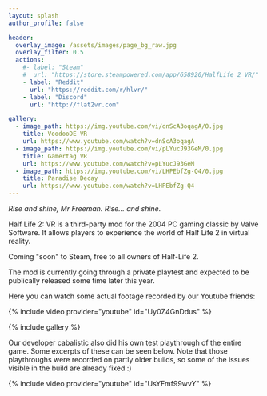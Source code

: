 ```yaml
---
layout: splash
author_profile: false

header:
  overlay_image: /assets/images/page_bg_raw.jpg
  overlay_filter: 0.5
  actions:
    #- label: "Steam"
    #  url: "https://store.steampowered.com/app/658920/HalfLife_2_VR/"
    - label: "Reddit"
      url: "https://reddit.com/r/hlvr/"
    - label: "Discord"
      url: "http://flat2vr.com"

gallery:
  - image_path: https://img.youtube.com/vi/dnScA3oqagA/0.jpg
    title: VoodooDE VR
    url: https://www.youtube.com/watch?v=dnScA3oqagA
  - image_path: https://img.youtube.com/vi/pLYucJ93GeM/0.jpg
    title: Gamertag VR
    url: https://www.youtube.com/watch?v=pLYucJ93GeM
  - image_path: https://img.youtube.com/vi/LHPEbfZg-Q4/0.jpg
    title: Paradise Decay
    url: https://www.youtube.com/watch?v=LHPEbfZg-Q4
---
```


*Rise and shine, Mr Freeman. Rise… and shine.*

Half Life 2: VR is a third-party mod for the 2004 PC gaming classic by Valve Software. It allows players to experience the world of Half Life 2 in virtual reality.

Coming "soon" to Steam, free to all owners of Half-Life 2.

The mod is currently going through a private playtest and expected to be publically
released some time later this year.

Here you can watch some actual footage recorded by our Youtube friends:

{% include video provider="youtube" id="Uy0Z4GnDdus" %}

{% include gallery %}

Our developer cabalistic also did his own test playthrough of the entire game. Some
excerpts of these can be seen below. Note that those playthroughs were recorded on partly
older builds, so some of the issues visible in the build are already fixed :)

{% include video provider="youtube" id="UsYFmf99wvY" %}
